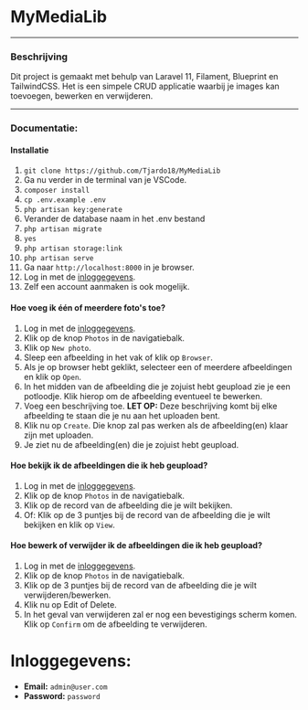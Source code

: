 # MyMediaLib
- - -

### Beschrijving

Dit project is gemaakt met behulp van Laravel 11, Filament, Blueprint en TailwindCSS. Het is een simpele CRUD applicatie waarbij je images kan toevoegen, bewerken en verwijderen.
- - -

### Documentatie:

#### Installatie

1. `git clone https://github.com/Tjardo18/MyMediaLib`
2. Ga nu verder in de terminal van je VSCode.
3. `composer install`
4. `cp .env.example .env`
5. `php artisan key:generate`
6.  Verander de database naam in het .env bestand
7.  `php artisan migrate`
8.  `yes`
9.  `php artisan storage:link`
10. `php artisan serve`
11. Ga naar `http://localhost:8000` in je browser.
12. Log in met de [inloggegevens](#inloggegevens).
13. Zelf een account aanmaken is ook mogelijk.

#### Hoe voeg ik één of meerdere foto's toe?

1. Log in met de [inloggegevens](#inloggegevens).
2. Klik op de knop `Photos` in de navigatiebalk.
3. Klik op `New photo`.
4. Sleep een afbeelding in het vak of klik op `Browser`.
5. Als je op browser hebt geklikt, selecteer een of meerdere afbeeldingen en klik op `Open`.
6. In het midden van de afbeelding die je zojuist hebt geupload zie je een potloodje. Klik hierop om de afbeelding eventueel te bewerken.
7. Voeg een beschrijving toe. **LET OP:** Deze beschrijving komt bij elke afbeelding te staan die je nu aan het uploaden bent.
8. Klik nu op `Create`. Die knop zal pas werken als de afbeelding(en) klaar zijn met uploaden.
9. Je ziet nu de afbeelding(en) die je zojuist hebt geupload.

#### Hoe bekijk ik de afbeeldingen die ik heb geupload?

1. Log in met de [inloggegevens](#inloggegevens).
2. Klik op de knop `Photos` in de navigatiebalk.
3. Klik op de record van de afbeelding die je wilt bekijken.
4. Of: Klik op de 3 puntjes bij de record van de afbeelding die je wilt bekijken en klik op `View`.

#### Hoe bewerk of verwijder ik de afbeeldingen die ik heb geupload?

1. Log in met de [inloggegevens](#inloggegevens).
2. Klik op de knop `Photos` in de navigatiebalk.
3. Klik op de 3 puntjes bij de record van de afbeelding die je wilt verwijderen/bewerken.
4. Klik nu op Edit of Delete.
5. In het geval van verwijderen zal er nog een bevestigings scherm komen. Klik op `Confirm` om de afbeelding te verwijderen.


# Inloggegevens:

- **Email:** `admin@user.com`
- **Password:** `password`